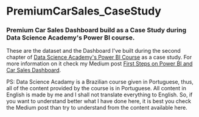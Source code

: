 # PremiumCarSales_CaseStudy
### Premium Car Sales Dashboard build as a Case Study during Data Science Academy's Power BI course.

These are the dataset and the Dashboard I've built during the second chapter of [Data Science Academy's Power BI Course](https://www.datascienceacademy.com.br/course?courseid=microsoft-power-bi-para-data-science) as a case study. For more information on it check my Medium post [First Steps on Power BI and Car Sales Dashboard](https://medium.com/@douglas.rochedo/first-steps-on-power-bi-and-car-sales-dashboard-5b3ee52fac0).


PS: Data Science Acadamy is a Brazilian course given in Portuguese, thus, all of the content provided by the course is in Portuguese. All content in English is made by me and I shall not translate everything to English. So, if you want to understand better what I have done here, it is best you check the Medium post than try to understand from the content available here. 

